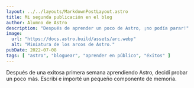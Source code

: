 ```yaml
---
layout: ../../layouts/MarkdownPostLayout.astro
title: Mi segunda publicación en el blog
author: Alumno de Astro
description: "Después de aprender un poco de Astro, ¡no podía parar!"
image:
  url: "https://docs.astro.build/assets/arc.webp"
  alt: "Miniatura de los arcos de Astro."
pubDate: 2022-07-08
tags: [ "astro", "bloguear", "aprender en público", "éxitos" ]
---
```


Después de una exitosa primera semana aprendiendo Astro, decidí probar un poco más. Escribí e importé un pequeño
componente de memoria.